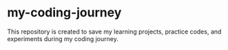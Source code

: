 # my-coding-journey
This repository is created to save my learning projects, practice codes, and experiments during my coding journey.
